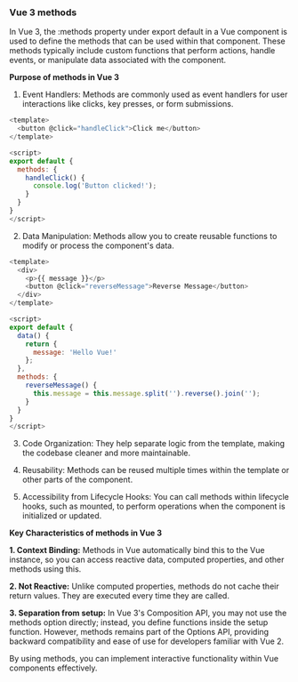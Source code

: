 ### Vue 3 methods


In Vue 3, the :methods property under export default in a Vue component is used to define the methods that can be used within that component. These methods typically include custom functions that perform actions, handle events, or manipulate data associated with the component.


**Purpose of methods in Vue 3**

1. Event Handlers: Methods are commonly used as event handlers for user interactions like clicks, key presses, or form submissions.

```js
<template>
  <button @click="handleClick">Click me</button>
</template>

<script>
export default {
  methods: {
    handleClick() {
      console.log('Button clicked!');
    }
  }
}
</script>
```


2. Data Manipulation: Methods allow you to create reusable functions to modify or process the component's data.

```js
<template>
  <div>
    <p>{{ message }}</p>
    <button @click="reverseMessage">Reverse Message</button>
  </div>
</template>

<script>
export default {
  data() {
    return {
      message: 'Hello Vue!'
    };
  },
  methods: {
    reverseMessage() {
      this.message = this.message.split('').reverse().join('');
    }
  }
}
</script>
```

3. Code Organization: They help separate logic from the template, making the codebase cleaner and more maintainable.


4. Reusability: Methods can be reused multiple times within the template or other parts of the component.


5. Accessibility from Lifecycle Hooks: You can call methods within lifecycle hooks, such as mounted, to perform operations when the component is initialized or updated.



**Key Characteristics of methods in Vue 3**

**1. Context Binding:** Methods in Vue automatically bind this to the Vue instance, so you can access reactive data, computed properties, and other methods using this.

**2. Not Reactive:** Unlike computed properties, methods do not cache their return values. They are executed every time they are called.

**3. Separation from setup:** In Vue 3's Composition API, you may not use the methods option directly; instead, you define functions inside the setup function. However, methods remains part of the Options API, providing backward compatibility and ease of use for developers familiar with Vue 2.


By using methods, you can implement interactive functionality within Vue components effectively.

